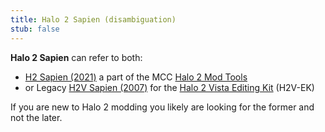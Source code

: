 ```yaml
---
title: Halo 2 Sapien (disambiguation)
stub: false
---
```

**Halo 2 Sapien** can refer to both:
* [H2 Sapien (2021)](~h2-sapien) a part of the MCC [Halo 2 Mod Tools](~h2-ek)
* or Legacy [H2V Sapien (2007)](~h2v-sapien) for the [Halo 2 Vista Editing Kit](~h2v-ek) (H2V-EK)

If you are new to Halo 2 modding you likely are looking for the former and not the later.